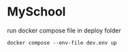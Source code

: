 # MySchool
run docker compose file in deploy folder
```shell
docker compose --env-file dev.env up
```